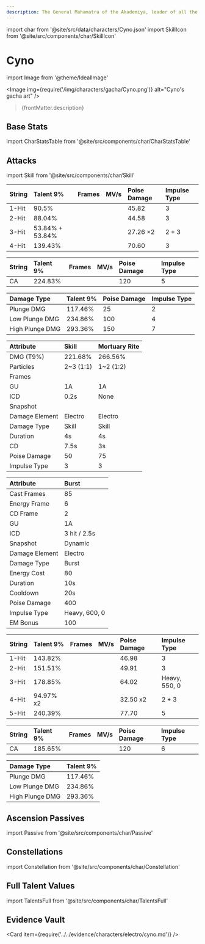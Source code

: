 ```yaml
---
description: The General Mahamatra of the Akademiya, leader of all the Matras. He has a unique sense of humor that never fails to leave a deep impression.
---
```


import char from '@site/src/data/characters/Cyno.json'
import SkillIcon from '@site/src/components/char/SkillIcon'

# Cyno

import Image from '@theme/IdealImage'

<Image img={require('/img/characters/gacha/Cyno.png')} alt="Cyno's gacha art" />
<blockquote>{frontMatter.description}</blockquote>

## Base Stats

import CharStatsTable from '@site/src/components/char/CharStatsTable'

<CharStatsTable char={char} />

## Attacks

import Skill from '@site/src/components/char/Skill'

<Tabs>
<TabItem value='na' label='Normal Attacks'>
<SkillIcon char={char} skill='na' />
<div class='talent-columns'>
<Skill char={char} skill='na' sectionFilter='Normal Attack' />

| String | Talent 9%        | Frames | MV/s      | Poise Damage | Impulse Type  |
| :----- | :--------------- | :----- | :-------- | :----------- | :------------ |
| 1-Hit  | 90.5%            |        |           | 45.82        | 3             |
| 2-Hit  | 88.04%           |        |           | 44.58        | 3             |
| 3-Hit  | 53.84% \+ 53.84% |        |           | 27.26 ×2     | 2 \+ 3        |
| 4-Hit  | 139.43%          |        |           | 70.60        | 3             |

</div>
<div class='talent-columns'>
<Skill char={char} skill='na' sectionFilter='Charged Attack' />

| String | Talent 9%        | Frames | MV/s      | Poise Damage | Impulse Type |
| :----- | :--------------- | :----- | :-------- | :----------- | :----------- |
| CA     | 224.83%          |        |           | 120          | 5            |

</div>
<div class='talent-columns'>
<Skill char={char} skill='na' sectionFilter='Plunging Attack' />

| Damage Type     | Talent 9% | Poise Damage | Impulse Type |
| :-------------- | :-------- | :----------- | :----------- |
| Plunge DMG      | 117.46%   | 25           | 2            |
| Low Plunge DMG  | 234.86%   | 100          | 4            |
| High Plunge DMG | 293.36%   | 150          | 7            |

</div>

</TabItem>

<TabItem value='e' label='Skill'>
<SkillIcon char={char} skill='e' />
<div class='talent-columns'>
<Skill char={char} skill='e' />

| Attribute                 | Skill       | Mortuary Rite |
| :-----------------------  | :---------- | :------------ |
| DMG \(T9%\)               | 221.68%     | 266.56%       |
| Particles                 | 2~3 \(1:1\) | 1~2 \(1:2\)   |
| Frames                    |             |               |
| GU                        | 1A          | 1A            |
| ICD                       | 0.2s        | None          |
| Snapshot                  |             |               |
| Damage Element            | Electro     | Electro       |
| Damage Type               | Skill       | Skill         |
| Duration                  | 4s          | 4s            |
| CD                        | 7.5s        | 3s            |
| Poise Damage              | 50          | 75            |
| Impulse Type              | 3           | 3             |

</div>

</TabItem>

<TabItem value='q' label='Burst'>
<SkillIcon char={char} skill='q' />
<div class='talent-columns'>
<Skill char={char} skill='q'/>

| Attribute         | Burst           |
| :---------------- | :-------------- |
| Cast Frames       | 85              |
| Energy Frame      | 6               |
| CD Frame          | 2               |
| GU                | 1A              |
| ICD               | 3 hit / 2.5s    |
| Snapshot          | Dynamic         |
| Damage Element    | Electro         |
| Damage Type       | Burst           |
| Energy Cost       | 80              |
| Duration          | 10s             |
| Cooldown          | 20s             |
| Poise Damage      | 400             |
| Impulse Type      | Heavy, 600, 0   |
| EM Bonus          | 100             |

</div>

| String     | Talent 9% | Frames | MV/s      | Poise Damage | Impulse Type  |
| :--------- | :-------- | :----- | :-------- | :----------- | :------------ |
| 1-Hit      | 143.82%   |        |           | 46.98        | 3             |
| 2-Hit      | 151.51%   |        |           | 49.91        | 3             |
| 3-Hit      | 178.85%   |        |           | 64.02        | Heavy, 550, 0 |
| 4-Hit      | 94.97% x2 |        |           | 32.50 x2     | 2 \+ 3        |
| 5-Hit      | 240.39%   |        |           | 77.70        | 5             |

| String | Talent 9%        | Frames | MV/s      | Poise Damage | Impulse Type |
| :----- | :--------------- | :----- | :-------- | :----------- | :----------- |
| CA     | 185.65%          |        |           | 120          | 6            |

| Damage Type     | Talent 9% |
| :-------------- | :-------- |
| Plunge DMG      | 117.46%   |
| Low Plunge DMG  | 234.86%   |
| High Plunge DMG | 293.36%   |

</TabItem>
</Tabs>

## Ascension Passives

import Passive from '@site/src/components/char/Passive'

<Tabs>
<TabItem value='passive' label='Passive'>
<Passive char={char} passive={2} />
</TabItem>

<TabItem value='a1' label='Ascension 1'>
<Passive char={char} passive={0} />
</TabItem>

<TabItem value="a4" label="Ascension 4">
<Passive char={char} passive={1} />
</TabItem>
</Tabs>

## Constellations

import Constellation from '@site/src/components/char/Constellation'

<Tabs>
<TabItem value='c1' label='C1'>
<Constellation char={char} constellation={1} />
</TabItem>

<TabItem value='c2' label='C2'>
<Constellation char={char} constellation={2} />
</TabItem>

<TabItem value='c3' label='C3'>
<Constellation char={char} constellation={3} />
</TabItem>

<TabItem value='c4' label='C4'>
<Constellation char={char} constellation={4} />
</TabItem>

<TabItem value='c5' label='C5'>
<Constellation char={char} constellation={5} />
</TabItem>

<TabItem value='c6' label='C6'>
<Constellation char={char} constellation={6} />
</TabItem>
</Tabs>

## Full Talent Values

import TalentsFull from '@site/src/components/char/TalentsFull'

<TalentsFull char={char}/>

## Evidence Vault

<Card item={require('../../evidence/characters/electro/cyno.md')} />
